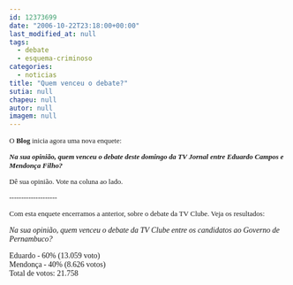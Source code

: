 ```yaml
---
id: 12373699
date: "2006-10-22T23:18:00+00:00"
last_modified_at: null
tags:
  - debate
  - esquema-criminoso
categories:
  - noticias
title: "Quem venceu o debate?"
sutia: null
chapeu: null
autor: null
imagem: null
---
```

<p><FONT size=2></p>
<p><P><FONT face=Verdana>O <STRONG>Blog&nbsp;</STRONG>inicia agora uma nova enquete:</FONT></P></p>
<p><P><FONT face=Verdana><STRONG><EM>Na sua opinião, quem&nbsp;venceu o debate deste domingo da TV Jornal entre Eduardo Campos e Mendonça Filho?</EM></STRONG></FONT></P></p>
<p><P><FONT face=Verdana>Dê sua opinião. Vote na coluna ao lado.</FONT></P></p>
<p><P><FONT face=Verdana>--------------------</FONT></P></p>
<p><P><FONT face=Verdana>Com esta enquete&nbsp;encerramos a anterior, sobre o debate da TV Clube. Veja os resultados:&nbsp;</FONT></P></FONT><FONT face=\"Times New Roman\"></p>
<p><P><FONT face=Verdana><EM>Na sua opinião, quem venceu o debate da TV Clube entre os candidatos ao Governo de Pernambuco?</EM></FONT></P></p>
<p><P><FONT face=Verdana>Eduardo - 60% (13.059 voto)<BR>Mendonça - 40% (8.626 votos)<BR>Total de votos: 21.758</FONT></P></FONT> </p>
